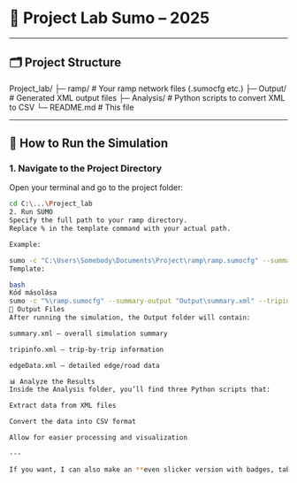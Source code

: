 # 🚗 Project Lab Sumo – 2025
---

## 🗂 Project Structure

Project_lab/
├─ ramp/ # Your ramp network files (.sumocfg etc.)
├─ Output/ # Generated XML output files
├─ Analysis/ # Python scripts to convert XML to CSV
└─ README.md # This file

---

## 🚀 How to Run the Simulation

### 1. Navigate to the Project Directory
Open your terminal and go to the project folder:

```bash
cd C:\...\Project_lab
2. Run SUMO
Specify the full path to your ramp directory.
Replace % in the template command with your actual path.

Example:

sumo -c "C:\Users\Somebody\Documents\Project\ramp\ramp.sumocfg" --summary-output "Output\summary.xml" --tripinfo-output "Output\tripinfo.xml" --edgedata-output "Output\edgeData.xml"
Template:

bash
Kód másolása
sumo -c "%\ramp.sumocfg" --summary-output "Output\summary.xml" --tripinfo-output "Output\tripinfo.xml" --edgedata-output "Output\edgeData.xml"
📂 Output Files
After running the simulation, the Output folder will contain:

summary.xml – overall simulation summary

tripinfo.xml – trip-by-trip information

edgeData.xml – detailed edge/road data

📊 Analyze the Results
Inside the Analysis folder, you’ll find three Python scripts that:

Extract data from XML files

Convert the data into CSV format

Allow for easier processing and visualization

---

If you want, I can also make an **even slicker version with badges, table of contents, and collapsibl